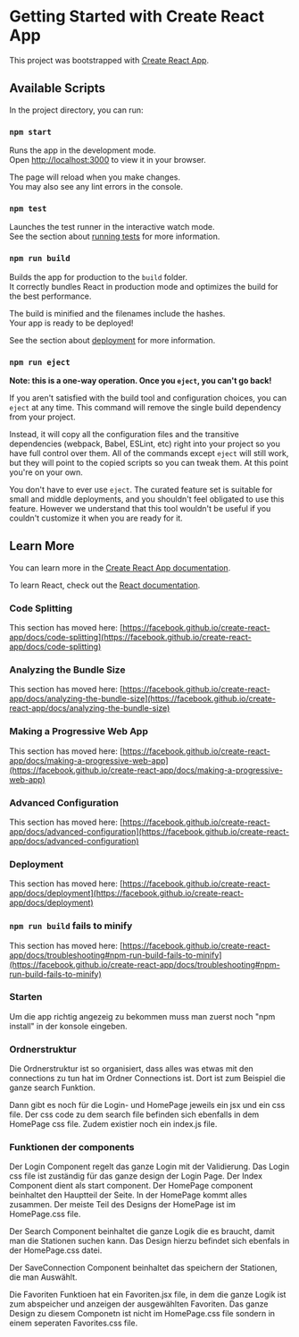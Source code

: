 # Getting Started with Create React App

This project was bootstrapped with [Create React App](https://github.com/facebook/create-react-app).

## Available Scripts

In the project directory, you can run:

### `npm start`

Runs the app in the development mode.\
Open [http://localhost:3000](http://localhost:3000) to view it in your browser.

The page will reload when you make changes.\
You may also see any lint errors in the console.

### `npm test`

Launches the test runner in the interactive watch mode.\
See the section about [running tests](https://facebook.github.io/create-react-app/docs/running-tests) for more information.

### `npm run build`

Builds the app for production to the `build` folder.\
It correctly bundles React in production mode and optimizes the build for the best performance.

The build is minified and the filenames include the hashes.\
Your app is ready to be deployed!

See the section about [deployment](https://facebook.github.io/create-react-app/docs/deployment) for more information.

### `npm run eject`

**Note: this is a one-way operation. Once you `eject`, you can't go back!**

If you aren't satisfied with the build tool and configuration choices, you can `eject` at any time. This command will remove the single build dependency from your project.

Instead, it will copy all the configuration files and the transitive dependencies (webpack, Babel, ESLint, etc) right into your project so you have full control over them. All of the commands except `eject` will still work, but they will point to the copied scripts so you can tweak them. At this point you're on your own.

You don't have to ever use `eject`. The curated feature set is suitable for small and middle deployments, and you shouldn't feel obligated to use this feature. However we understand that this tool wouldn't be useful if you couldn't customize it when you are ready for it.

## Learn More

You can learn more in the [Create React App documentation](https://facebook.github.io/create-react-app/docs/getting-started).

To learn React, check out the [React documentation](https://reactjs.org/).

### Code Splitting

This section has moved here: [https://facebook.github.io/create-react-app/docs/code-splitting](https://facebook.github.io/create-react-app/docs/code-splitting)

### Analyzing the Bundle Size

This section has moved here: [https://facebook.github.io/create-react-app/docs/analyzing-the-bundle-size](https://facebook.github.io/create-react-app/docs/analyzing-the-bundle-size)

### Making a Progressive Web App

This section has moved here: [https://facebook.github.io/create-react-app/docs/making-a-progressive-web-app](https://facebook.github.io/create-react-app/docs/making-a-progressive-web-app)

### Advanced Configuration

This section has moved here: [https://facebook.github.io/create-react-app/docs/advanced-configuration](https://facebook.github.io/create-react-app/docs/advanced-configuration)

### Deployment

This section has moved here: [https://facebook.github.io/create-react-app/docs/deployment](https://facebook.github.io/create-react-app/docs/deployment)

### `npm run build` fails to minify

This section has moved here: [https://facebook.github.io/create-react-app/docs/troubleshooting#npm-run-build-fails-to-minify](https://facebook.github.io/create-react-app/docs/troubleshooting#npm-run-build-fails-to-minify)

### Starten

Um die app richtig angezeig zu bekommen muss man zuerst noch "npm install" in der konsole eingeben.

### Ordnerstruktur

Die Ordnerstruktur ist so organisiert, dass alles was etwas mit den connections zu tun hat im Ordner Connections ist.
Dort ist zum Beispiel die ganze search Funktion.

Dann gibt es noch für die Login- und HomePage jeweils ein jsx und ein css file. 
Der css code zu dem search file befinden sich ebenfalls in dem HomePage css file.
Zudem existier noch ein index.js file.

### Funktionen der components

Der Login Component regelt das ganze Login mit der Validierung. Das Login css file ist zuständig für das ganze design der Login Page. Der Index Component dient als start component. Der HomePage component beinhaltet den Hauptteil der Seite. In der HomePage kommt alles zusammen. Der meiste Teil des Designs der HomePage ist im HomePage.css file.

Der Search Component beinhaltet die ganze Logik die es braucht, damit man die Stationen suchen kann.
Das Design hierzu befindet sich ebenfals in der HomePage.css datei. 

Der SaveConnection Component beinhaltet das speichern der Stationen, die man Auswählt.

Die Favoriten Funktioen hat ein Favoriten.jsx file, in dem die ganze Logik ist zum abspeicher und anzeigen der 
ausgewählten Favoriten. Das ganze Design zu diesem Componetn ist nicht im HomePage.css file sondern in einem seperaten Favorites.css file. 